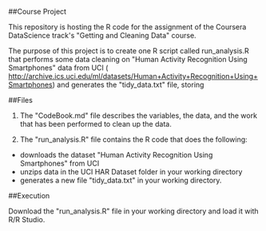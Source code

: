 ##Course Project

This repository is hosting the R code for the assignment of the Coursera DataScience track's "Getting and Cleaning Data" course. 

The purpose of this project is to create one R script called run_analysis.R that performs some data cleaning on "Human Activity Recognition Using Smartphones" data from UCI ( http://archive.ics.uci.edu/ml/datasets/Human+Activity+Recognition+Using+Smartphones) and generates the "tidy_data.txt" file, storing

##Files

1. The "CodeBook.md" file describes the variables, the data, and the work that has been performed to clean up the data.
  
2. The "run_analysis.R" file contains the R code that does the following:
  - downloads the dataset "Human Activity Recognition Using Smartphones" from UCI
  - unzips data in the UCI HAR Dataset folder in your working directory 
  - generates a new file "tidy_data.txt" in your working directory.
  
##Execution

Download the "run_analysis.R" file in your working directory and load it with R/R Studio. 
